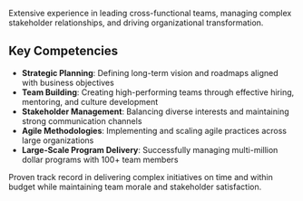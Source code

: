 Extensive experience in leading cross-functional teams, managing complex stakeholder relationships, and driving organizational transformation.

## Key Competencies

- **Strategic Planning**: Defining long-term vision and roadmaps aligned with business objectives
- **Team Building**: Creating high-performing teams through effective hiring, mentoring, and culture development
- **Stakeholder Management**: Balancing diverse interests and maintaining strong communication channels
- **Agile Methodologies**: Implementing and scaling agile practices across large organizations
- **Large-Scale Program Delivery**: Successfully managing multi-million dollar programs with 100+ team members

Proven track record in delivering complex initiatives on time and within budget while maintaining team morale and stakeholder satisfaction.
